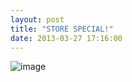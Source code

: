 ```yaml
---
layout: post
title: "STORE SPECIAL!"
date: 2013-03-27 17:16:00
---
```


<p><img alt="image" src="http://media.tumblr.com/c1dd0dc6b255f031a9a4bc2d49015dc7/tumblr_inline_mkbx8yY7qY1qz4rgp.jpg"/></p>

